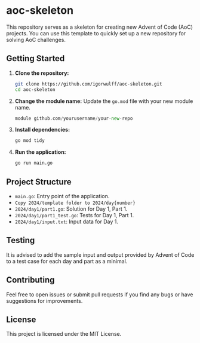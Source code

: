 # aoc-skeleton
This repository serves as a skeleton for creating new Advent of Code (AoC) projects. You can use this template to quickly set up a new repository for solving AoC challenges.

## Getting Started

1. **Clone the repository:**
    ```sh
    git clone https://github.com/igorwulff/aoc-skeleton.git
    cd aoc-skeleton
    ```

2. **Change the module name:**
    Update the `go.mod` file with your new module name.
    ```go
    module github.com/yourusername/your-new-repo
    ```

3. **Install dependencies:**
    ```sh
    go mod tidy
    ```

4. **Run the application:**
    ```sh
    go run main.go
    ```

## Project Structure

- `main.go`: Entry point of the application.
- `Copy 2024/template folder to 2024/day{number}`
- `2024/day1/part1.go`: Solution for Day 1, Part 1.
- `2024/day1/part1_test.go`: Tests for Day 1, Part 1.
- `2024/day1/input.txt`: Input data for Day 1.

## Testing

It is advised to add the sample input and output provided by Advent of Code to a test case for each day and part as a minimal.

## Contributing

Feel free to open issues or submit pull requests if you find any bugs or have suggestions for improvements.

## License

This project is licensed under the MIT License.